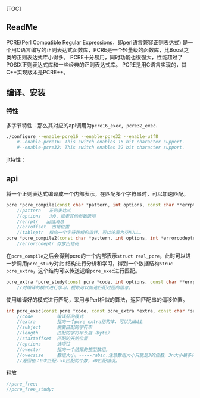 [TOC]



## ReadMe

PCRE(Perl Compatible Regular Expressions，即perl语言兼容正则表达式)
是一个用C语言编写的正则表达式函数库，PCRE是一个轻量级的函数库，比Boost之类的正则表达式库小得多。
PCRE十分易用，同时功能也很强大，性能超过了POSIX正则表达式库和一些经典的正则表达式库。
PCRE是用C语言实现的，其C++实现版本是PCRE++。



## 编译、安装



### 特性

多字节特性：那么其对应的api调用为`pcre16_exec, pcre32_exec`.

```bash
./configure --enable-pcre16 --enable-pcre32 --enable-utf8
	#--enable-pcre16: This switch enables 16 bit character support.
	#--enable-pcre32: This switch enables 32 bit character support.
```



jit特性：



## api

将一个正则表达式编译成一个内部表示，在匹配多个字符串时，可以加速匹配。

```cpp
pcre *pcre_compile(const char *pattern, int options, const char **errptr, int *erroffset, const unsigned char *tableptr);
	//pattern   正则表达式
	//options   为0，或者其他参数选项
	//errptr   出错消息
	//erroffset  出错位置
	//tableptr  指向一个字符数组的指针，可以设置为空NULL。 
pcre *pcre_compile2(const char *pattern, int options, int *errorcodeptr, const char **errptr, int *erroffset, const unsigned char *tableptr);
	//errorcodeptr 存放出错码
```



在`pcre_compile`之后会得到pcre的一个内部表示`struct real_pcre`，此时可以进一步调用`pcre_study`对此 结构进行分析和学习，得到一个数据结构`struc pcre_extra`，这个结构可以传送送给`pcre_exec`进行匹配。

```cpp
pcre_extra *pcre_study(const pcre *code, int options, const char **errptr);
	//对编译的模式进行学习，提取可以加速匹配过程的信息。
```



使用编译好的模式进行匹配，采用与Perl相似的算法，返回匹配串的偏移位置。

```cpp
int pcre_exec(const pcre *code, const pcre_extra *extra, const char *subject, int length, int startoffset, int options, int *ovector, int ovecsize);
	//code         编译好的模式
	//extra        指向一个pcre_extra结构体，可以为NULL
	//subject      需要匹配的字符串
	//length       匹配的字符串长度（Byte）
	//startoffset  匹配的开始位置
	//options      选项位
	//ovector      指向一个结果的整型数组。
	//ovecsize     数组大小。-----rabin.注意数组大小只能是3的位数，3n大小最多只能匹配n个。
	//返回值：0未匹配，>0匹配的个数，<0匹配错误。
```



释放

```cpp
//pcre_free;
//pcre_free_study;
```







